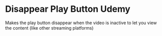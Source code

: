 # Disappear Play Button Udemy

Makes the play button disappear when the video is inactive to let you view the content (like other streaming platforms)

